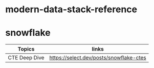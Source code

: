 # modern-data-stack-reference

# snowflake

| Topics    | links |
| -------- | ------- |
| CTE Deep Dive  | https://select.dev/posts/snowflake-ctes |
